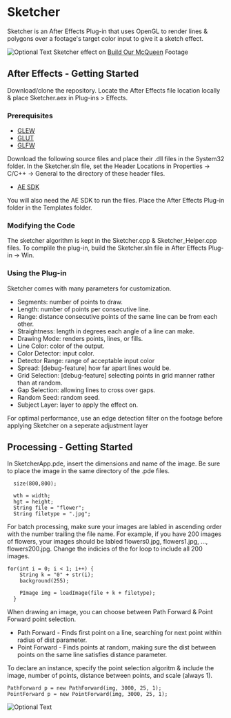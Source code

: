 # Sketcher

Sketcher is an After Effects Plug-in that uses OpenGL to render lines & polygons over a footage's target color input to give it a sketch effect.


![Optional Text](../master/Images/cars.gif)
Sketcher effect on [Build Our McQueen](https://www.adobe.io/apis/creativecloud/aftereffects.html) Footage


## After Effects - Getting Started

Download/clone the repository. Locate the After Effects file location locally & place Sketcher.aex in Plug-ins > Effects. 

### Prerequisites

* [GLEW](http://glew.sourceforge.net/)
* [GLUT](https://www.opengl.org/resources/libraries/glut/glut_downloads.php)
* [GLFW](http://www.glfw.org/download.html)

Download the following source files and place their .dll files in the System32 folder. In the Sketcher.sln file, set the Header Locations in Properties -> C/C++ -> General to the directory of these header files.

* [AE SDK](https://www.adobe.io/apis/creativecloud/aftereffects.html)

You will also need the AE SDK to run the files. Place the After Effects Plug-in folder in the Templates folder.


### Modifying the Code

The sketcher algorithm is kept in the Sketcher.cpp & Sketcher_Helper.cpp files. To complile the plug-in, build the Sketcher.sln file in After Effects Plug-in -> Win.

### Using the Plug-in

Sketcher comes with many parameters for customization.

* Segments: number of points to draw.
* Length: number of points per consecutive line.
* Range: distance consecutive points of the same line can be from each other.
* Straightness: length in degrees each angle of a line can make.
* Drawing Mode: renders points, lines, or fills.
* Line Color: color of the output.
* Color Detector: input color.
* Detector Range: range of acceptable input color
* Spread: [debug-feature] how far apart lines would be.
* Grid Selection: [debug-feature] selecting points in grid manner rather than at random.
* Gap Selection: allowing lines to cross over gaps.
* Random Seed: random seed.
* Subject Layer: layer to apply the effect on.

For optimal performance, use an edge detection filter on the footage before applying Sketcher on a seperate adjustment layer

## Processing - Getting Started

In SketcherApp.pde, insert the dimensions and name of the image. Be sure to place the image in the same directory of the .pde files.

```
  size(800,800);
 
  wth = width;
  hgt = height;
  String file = "flower";
  String filetype = ".jpg";
```

For batch processing, make sure your images are labled in ascending order with the number trailing the file name. For example, if you have 200 images of flowers, your images should be labled flowers0.jpg, flowers1.jpg, ..., flowers200.jpg. Change the indicies of the for loop to include all 200 images.

```
for(int i = 0; i < 1; i++) {
    String k = "0" + str(i);
    background(255);
    
    PImage img = loadImage(file + k + filetype);
  }
```

When drawing an image, you can choose between Path Forward & Point Forward point selection. 

* Path Forward - Finds first point on a line, searching for next point within radius of dist parameter.
* Point Forward - Finds points at random, making sure the dist between points on the same line satisfies distance parameter.

To declare an instance, specify the point selection algoritm & include the image, number of points, distance between points, and scale (always 1).

```
PathForward p = new PathForward(img, 3000, 25, 1);
PointForward p = new PointForward(img, 3000, 25, 1);
```

![Optional Text](../master/Images/flower_comparison.png)

